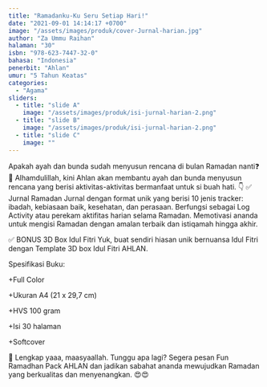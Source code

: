 ```yaml
---
title: "Ramadanku-Ku Seru Setiap Hari!"
date: "2021-09-01 14:14:17 +0700"
image: "/assets/images/produk/cover-Jurnal-harian.jpg"
author: "Za Ummu Raihan"
halaman: "30"
isbn: "978-623-7447-32-0"
bahasa: "Indonesia"
penerbit: "Ahlan"
umur: "5 Tahun Keatas"
categories: 
  - "Agama"
sliders: 
  - title: "slide A"
    image: "/assets/images/produk/isi-jurnal-harian-2.png"
  - title: "slide B"
    image: "/assets/images/produk/isi-jurnal-harian-2.png"
  - title: "slide C"
    image: ""
---
```


Apakah ayah dan bunda sudah menyusun rencana di bulan Ramadan nanti❓
📌 Alhamdulillah, kini Ahlan akan membantu ayah dan bunda menyusun rencana yang berisi aktivitas-aktivitas bermanfaat untuk si buah hati.
 👇
✅ Jurnal Ramadan 
Jurnal dengan format unik yang berisi 10 jenis tracker: ibadah, kebiasaan baik, kesehatan, dan perasaan. Berfungsi sebagai Log Activity atau perekam aktifitas harian selama Ramadan. Memotivasi ananda untuk mengisi Ramadan dengan amalan terbaik dan istiqamah hingga akhir.

✅ BONUS 3D Box Idul Fitri
Yuk, buat sendiri hiasan unik bernuansa Idul Fitri dengan Template 3D box Idul Fitri AHLAN.


Spesifikasi Buku:

+Full Color

+Ukuran A4 (21 x 29,7 cm)

+HVS 100 gram

+Isi 30 halaman

+Softcover

💞 Lengkap yaaa, maasyaallah. Tunggu apa lagi? Segera pesan Fun Ramadhan Pack AHLAN dan jadikan sabahat ananda mewujudkan Ramadan yang berkualitas dan menyenangkan. 😍😍
